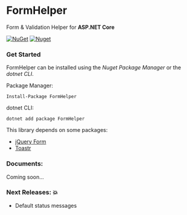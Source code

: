 # FormHelper
Form &amp; Validation Helper for **ASP.NET Core**

[![NuGet](https://img.shields.io/nuget/v/FormHelper.svg)](https://nuget.org/packages/FormHelper) [![Nuget](https://img.shields.io/nuget/dt/FormHelper.svg)](https://nuget.org/packages/FormHelper)


### Get Started

FormHelper can be installed using the *Nuget Package Manager* or the *dotnet CLI*.

Package Manager:
```
Install-Package FormHelper
```

dotnet CLI:
```
dotnet add package FormHelper
```

This library depends on some packages:
- [jQuery Form](https://github.com/jquery-form/form)
- [Toastr](https://github.com/CodeSeven/toastr)

### Documents:
Coming soon...

### Next Releases: :boom:
- Default status messages
